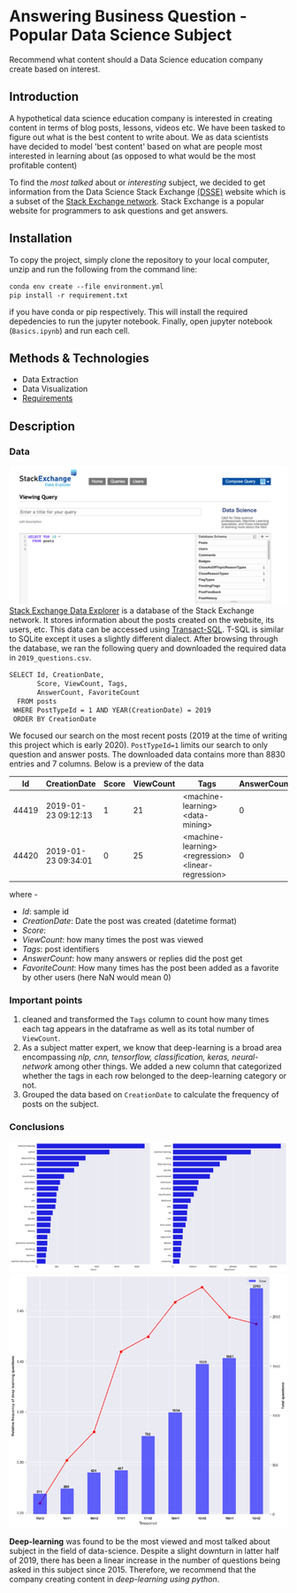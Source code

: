 # Answering Business Question - Popular Data Science Subject

Recommend what content should a Data Science education company create based on interest.  

## Introduction
A hypothetical data science education company is interested in creating content in terms of blog posts, lessons, videos etc. We have been tasked to figure out what is the best content to write about. We as data scientists have decided to model 'best content' based on what are people most interested in learning about (as opposed to what would be the most profitable content)

To find the *most talked* about or *interesting* subject, we decided to get information from the Data Science Stack Exchange [(DSSE)](https://datascience.stackexchange.com/) website which is a subset of the [Stack Exchange network](https://stackexchange.com/). Stack Exchange is a popular website for programmers to ask questions and get answers.

## Installation

To copy the project, simply clone the repository to your local computer, unzip and run the following from the command line:
```
conda env create --file environment.yml
pip install -r requirement.txt
```
if you have conda or pip respectively. This will install the required depedencies to run the jupyter notebook. Finally, open jupyter notebook (`Basics.ipynb`) and run each cell. 

## Methods & Technologies
- Data Extraction    
- Data Visualization
- [Requirements](requirement.txt)

## Description

### Data

![](Figures/ScreenShot-SEDE.png)
[Stack Exchange Data Explorer](https://data.stackexchange.com/datascienceme/query/new) is a database of the Stack Exchange network. It stores information about the posts created on the website, its users, etc. This data can be accessed using [Transact-SQL](https://tableplus.com/blog/2018/11/sqlite-vs-sql-server.html). T-SQL is similar to SQLite except it uses a slightly different dialect. After browsing through the database, we ran the following query and downloaded the required data in `2019_questions.csv`. 

```
SELECT Id, CreationDate,
       Score, ViewCount, Tags,
       AnswerCount, FavoriteCount
  FROM posts
 WHERE PostTypeId = 1 AND YEAR(CreationDate) = 2019
 ORDER BY CreationDate
```

We focused our search on the most recent posts (2019 at the time of writing this project which is early 2020). `PostTypeId=1` limits our search to only question and answer posts. The downloaded data contains more than 8830 entries and 7 columns. Below is a preview of the data


|  Id          |CreationDate         |Score      | ViewCount |      Tags                           | AnswerCount  |  FavoriteCount|
|--------------|---------------------|-----------|------|---------------------------------------------------|---------------|-----|
| 44419        | 2019-01-23 09\:12\:13    | 1         | 21   | \<machine-learning\>\<data-mining\>                   | 0             | NaN |
| 44420        | 2019-01-23 09\:34\:01 | 0         | 25   | \<machine-learning\>\<regression\>\<linear-regression\> | 0             | NaN |

where - 
- *Id*: sample id
- *CreationDate*: Date the post was created (datetime format)
- *Score*:
- *ViewCount*: how many times the post was viewed
- *Tags*: post identifiers
- *AnswerCount*: how many answers or replies did the post get
- *FavoriteCount*: How many times has the post been added as a favorite by other users (here NaN would mean 0)
    
### Important points
1. cleaned and transformed the `Tags` column to count how many times each tag appears in the dataframe as well as its total number of `ViewCount`.
2. As a subject matter expert, we know that deep-learning is a broad area encompassing *nlp, cnn, tensorflow, classification, keras, neural-network* among other things. We added a new column that categorized whether the tags in each row belonged to the deep-learning category or not.
3. Grouped the data based on `CreationDate` to calculate the frequency of posts on the subject.

### Conclusions

![](Figures/Top-Tags&Views.png)
![](Figures/Time-vs-frequency-Deep-learning.png)

**Deep-learning** was found to be the most viewed and most talked about subject in the field of data-science. Despite a slight downturn in latter half of 2019, there has been a linear increase in the number of questions being asked in this subject since 2015. Therefore, we recommend that the company creating content in *deep-learning using python*.

